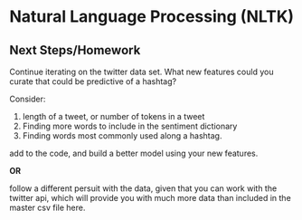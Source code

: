 # Natural Language Processing (NLTK)

## Next Steps/Homework
Continue iterating on the twitter data set. What new features could you curate that could be predictive of a hashtag?

Consider:

1. length of a tweet, or number of tokens in a tweet
2. Finding more words to include in the sentiment dictionary
3. Finding words most commonly used along a hashtag.

add to the code, and build a better model using your new features.

**OR**

follow a different persuit with the data, given that you can work with the twitter api, which will provide you with much more data than included in the master csv file here.
